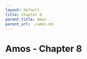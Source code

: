 ```yaml
---
layout: default
title: Chapter 8
parent_title: Amos
parent_url: ./amos.md
---
```


# Amos - Chapter 8
